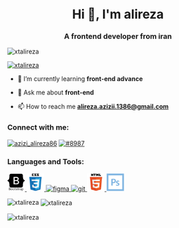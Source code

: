 <h1 align="center">Hi 👋, I'm alireza</h1>
<h3 align="center">A frontend developer from iran</h3>

<p align="left"> <img src="https://komarev.com/ghpvc/?username=xtalireza&label=Profile%20views&color=0e75b6&style=flat" alt="xtalireza" /> </p>

<p align="left"> <a href="https://github.com/ryo-ma/github-profile-trophy"><img src="https://github-profile-trophy.vercel.app/?username=xtalireza" alt="xtalireza" /></a> </p>

- 🌱 I’m currently learning **front-end advance**

- 💬 Ask me about **front-end**

- 📫 How to reach me **alireza.azizii.1386@gmail.com**

<h3 align="left">Connect with me:</h3>
<p align="left">
<a href="https://instagram.com/azizi_alireza86" target="blank"><img align="center" src="https://raw.githubusercontent.com/rahuldkjain/github-profile-readme-generator/master/src/images/icons/Social/instagram.svg" alt="azizi_alireza86" height="30" width="40" /></a>
<a href="https://discord.gg/#8987" target="blank"><img align="center" src="https://raw.githubusercontent.com/rahuldkjain/github-profile-readme-generator/master/src/images/icons/Social/discord.svg" alt="#8987" height="30" width="40" /></a>
</p>

<h3 align="left">Languages and Tools:</h3>
<p align="left"> <a href="https://getbootstrap.com" target="_blank" rel="noreferrer"> <img src="https://raw.githubusercontent.com/devicons/devicon/master/icons/bootstrap/bootstrap-plain-wordmark.svg" alt="bootstrap" width="40" height="40"/> </a> <a href="https://www.w3schools.com/css/" target="_blank" rel="noreferrer"> <img src="https://raw.githubusercontent.com/devicons/devicon/master/icons/css3/css3-original-wordmark.svg" alt="css3" width="40" height="40"/> </a> <a href="https://www.figma.com/" target="_blank" rel="noreferrer"> <img src="https://www.vectorlogo.zone/logos/figma/figma-icon.svg" alt="figma" width="40" height="40"/> </a> <a href="https://git-scm.com/" target="_blank" rel="noreferrer"> <img src="https://www.vectorlogo.zone/logos/git-scm/git-scm-icon.svg" alt="git" width="40" height="40"/> </a> <a href="https://www.w3.org/html/" target="_blank" rel="noreferrer"> <img src="https://raw.githubusercontent.com/devicons/devicon/master/icons/html5/html5-original-wordmark.svg" alt="html5" width="40" height="40"/> </a> <a href="https://www.photoshop.com/en" target="_blank" rel="noreferrer"> <img src="https://raw.githubusercontent.com/devicons/devicon/master/icons/photoshop/photoshop-line.svg" alt="photoshop" width="40" height="40"/> </a> </p>

<p><img align="left" src="https://github-readme-stats.vercel.app/api/top-langs?username=xtalireza&show_icons=true&locale=en&layout=compact" alt="xtalireza" /></p>

<p>&nbsp;<img align="center" src="https://github-readme-stats.vercel.app/api?username=xtalireza&show_icons=true&locale=en" alt="xtalireza" /></p>

<p><img align="center" src="https://github-readme-streak-stats.herokuapp.com/?user=xtalireza&" alt="xtalireza" /></p>

